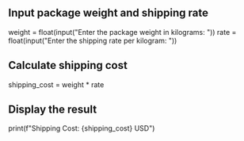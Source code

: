 
## Input package weight and shipping rate
weight = float(input("Enter the package weight in kilograms: "))
rate = float(input("Enter the shipping rate per kilogram: "))

## Calculate shipping cost
shipping_cost = weight * rate

## Display the result
print(f"Shipping Cost: {shipping_cost} USD")

